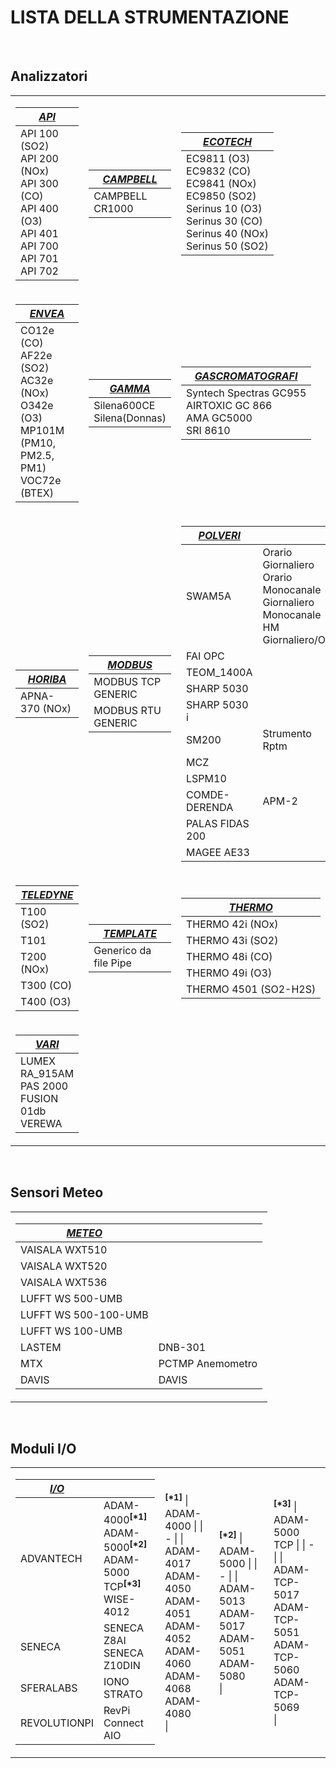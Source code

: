 # LISTA DELLA STRUMENTAZIONE

<br>

## Analizzatori

<table>

<tr><td>

| <u>*****API*****</u> |
| - |
| API 100 (SO2) <br> API 200 (NOx) <br> API 300 (CO) <br> API 400 (O3) <br> API 401 <br> API 700 <br> API 701 <br> API 702 <br> |

</td><td>

| <u>*****CAMPBELL*****</u> |
| - |
| CAMPBELL CR1000 |

</td><td>

| <u>*****ECOTECH*****</u> |
| - |
| EC9811 (O3) <br> EC9832 (CO) <br> EC9841 (NOx) <br> EC9850 (SO2) <br> Serinus 10 (O3) <br> Serinus 30 (CO) <br> Serinus 40 (NOx) <br> Serinus 50 (SO2) <br> |

</td></tr>
<tr><td>

| <u>*****ENVEA*****</u> |
| - |
| CO12e (CO) <br> AF22e (SO2) <br> AC32e (NOx) <br> O342e (O3) <br> MP101M (PM10, PM2.5, PM1) <br> VOC72e (BTEX) |

</td><td>

| <u>*****GAMMA*****</u> |
| - |
| Silena600CE <br> Silena(Donnas) |

</td><td>

| <u>*****GASCROMATOGRAFI*****</u> |
| - |
| Syntech Spectras GC955 <br> AIRTOXIC GC 866 <br> AMA GC5000 <br> SRI 8610 <br> |

</td></tr>
<tr><td>

| <u>*****HORIBA*****</u> |
| - |
| APNA-370 (NOx) |

</td><td>

| <u>*****MODBUS*****</u> |
| - |
| MODBUS TCP GENERIC |
| MODBUS RTU GENERIC |

</td><td>

| <u>*****POLVERI*****</u> ||
| - | - |
| SWAM5A | Orario <br> Giornaliero <br> Orario Monocanale <br> Giornaliero Monocanale <br> HM Giornaliero/Orario <br> |
| FAI OPC ||
| TEOM_1400A ||
| SHARP 5030 ||
| SHARP 5030 i ||
| SM200 | Strumento <br> Rptm |
| MCZ ||
| LSPM10 ||
| COMDE-DERENDA | APM-2 |
| PALAS FIDAS 200 ||
| MAGEE AE33 ||

</td></tr>
<tr><td>

| <u>*****TELEDYNE*****</u> |
| - |
| T100 (SO2) |
| T101 |
| T200 (NOx) |
| T300 (CO) |
| T400 (O3) |

</td><td>

| <u>*****TEMPLATE*****</u> |
| - |
| Generico da file Pipe |

</td><td>

| <u>*****THERMO*****</u> |
| - |
| THERMO 42i (NOx) |
| THERMO 43i (SO2) |
| THERMO 48i (CO) |
| THERMO 49i (O3) |
| THERMO 4501 (SO2-H2S) |

</td></tr>
<tr><td>

| <u>*****VARI*****</u> |
| - |
| LUMEX RA_915AM <br> PAS 2000 <br> FUSION 01db <br> VEREWA |

</td></tr>
</table>

<br>

## Sensori Meteo

<table>
<tr><td>

| <u>*****METEO*****</u> ||
| - | - |
| VAISALA WXT510 ||
| VAISALA WXT520 ||
| VAISALA WXT536 ||
| LUFFT WS 500-UMB ||
| LUFFT WS 500-100-UMB ||
| LUFFT WS 100-UMB ||
| LASTEM | DNB-301 |
| MTX | PCTMP Anemometro |
| DAVIS | DAVIS |

</td></tr>
</table>

<br>

## Moduli I/O

<table>
<tr><td>

| <u>*****I/O*****</u> ||
| - | - |
| ADVANTECH | ADAM-4000<sup><b>[*1]</b></sup> <br> ADAM-5000<sup><b>[*2]</b></sup> <br> ADAM-5000 TCP<sup><b>[*3]</b></sup> <br> WISE-4012 |
| SENECA | SENECA Z8AI <br> SENECA Z10DIN |
| SFERALABS | IONO <br> STRATO |
| REVOLUTIONPI | RevPi Connect AIO |

</td><td>

<sup><b>[*1]</b></sup>
| ADAM-4000 |
| - |
| ADAM-4017 <br> ADAM-4050 <br> ADAM-4051 <br> ADAM-4052 <br> ADAM-4060 <br> ADAM-4068 <br> ADAM-4080 <br> |

</td><td>

<sup><b>[*2]</b></sup>
| ADAM-5000 |
| - |
| ADAM-5013 <br> ADAM-5017 <br> ADAM-5051 <br> ADAM-5080 <br> |

</td><td>

<sup><b>[*3]</b></sup>
| ADAM-5000 TCP |
| - |
| ADAM-TCP-5017 <br> ADAM-TCP-5051 <br> ADAM-TCP-5060 <br> ADAM-TCP-5069 <br> |

</td></tr>
</table>
